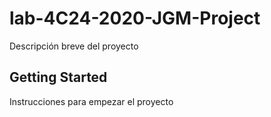 # lab-4C24-2020-JGM-Project 

Descripción breve del proyecto

## Getting Started

Instrucciones para empezar el proyecto

